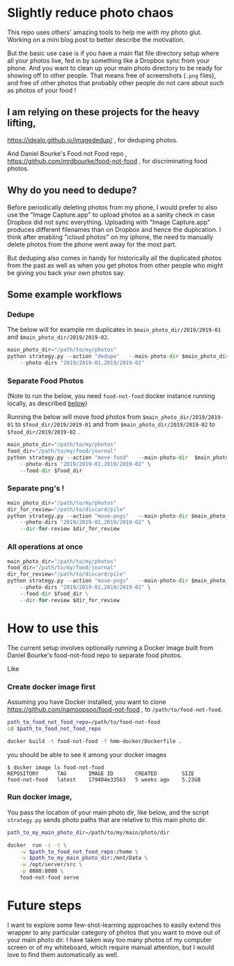 
# Slightly reduce photo chaos
This repo uses others' amazing tools to help me with my photo glut. Working on a mini blog post to better describe the motivation. 

But the basic use case is if you have a main flat file directory setup where all your photos live, fed in by something like a Dropbox sync from your phone. And you want to clean up your main photo directory to be ready for showing off to other people. That means free of screenshots (`.png` files), and free of other photos that probably other people do not care about such as photos of your food ! 



## I am relying on these projects for the heavy lifting, 
https://idealo.github.io/imagededup/ , for deduping photos.

And Daniel Bourke's Food not Food repo , https://github.com/mrdbourke/food-not-food , for discriminating food photos.


## Why do you need to dedupe?
Before periodically deleting photos from my phone, I would prefer to also use the "Image Capture.app" to upload photos as a sanity check in case Dropbox did not sync everything. Uploading with "Image Capture.app" produces different filenames than on Dropbox and hence the duplication. I think after enabling "icloud photos" on my iphone, the need to manually delete photos from the phone went away for the most part.

But deduping also comes in handy for historically all the duplicated photos from the past as well as when you get photos from other people who might be giving you back your own photos say.

## Some example workflows
### Dedupe
The below will for example rm duplicates in `$main_photo_dir/2019/2019-01` and `$main_photo_dir/2019/2019-02`.

```python
main_photo_dir="/path/to/my/photos"
python strategy.py --action "dedupe"   --main-photo-dir $main_photo_dir  \
    --photo-dirs "2019/2019-01,2019/2019-02" 
```

### Separate Food Photos
(Note to run the below, you need `food-not-food` docker instance running locally, as described [below](#how-to-use-this))

Running the below will move food photos from 
`$main_photo_dir/2019/2019-01` to `$food_dir/2019/2019-01` 
and from `$main_photo_dir/2019/2019-02` to `$food_dir/2019/2019-02` .

```python
main_photo_dir="/path/to/my/photos"
food_dir="/path/to/my/food/journal"
python strategy.py --action "move-food"   --main-photo-dir  $main_photo_dir   \
    --photo-dirs "2019/2019-01,2019/2019-02" \
    --food-dir $food_dir
```

### Separate png's !
```python
main_photo_dir="/path/to/my/photos"
dir_for_review="/path/to/discard/pile"
python strategy.py --action "move-pngs"   --main-photo-dir $main_photo_dir   \
    --photo-dirs "2019/2019-01,2019/2019-02" \
    --dir-for-review $dir_for_review
```


### All operations at once

```python
main_photo_dir="/path/to/my/photos"
food_dir="/path/to/my/food/journal"
dir_for_review="/path/to/discard/pile"
python strategy.py --action "move-pngs"   --main-photo-dir $main_photo_dir   \
    --photo-dirs "2019/2019-01,2019/2019-02" \
    --food-dir $food_dir \
    --dir-for-review $dir_for_review
```


# How to use this 
The current setup involves optionally running a Docker image built from Daniel Bourke's food-not-food repo to separate food photos.

Like 

### Create docker image first 
Assuming you have Docker installed, you want to clone https://github.com/namoopsoo/food-not-food , to `/path/to/food-not-food`.

```sh
path_to_food_not_food_repo=/path/to/food-not-food
cd $path_to_food_not_food_repo

docker build -t food-not-food -f hmm-docker/Dockerfile . 
```
you should be able to see it among your docker images

```
$ docker image ls food-not-food
REPOSITORY      TAG       IMAGE ID       CREATED        SIZE
food-not-food   latest    179404e33563   5 weeks ago    5.23GB
```


### Run docker image, 
You pass the location of your main photo dir, like below, and the script `strategy.py` sends photo paths that are relative to this main photo dir.

```sh
path_to_my_main_photo_dir=/path/to/my/main/photo/dir

docker  run -i -t \
    -v $path_to_food_not_food_repo:/home \
    -v $path_to_my_main_photo_dir:/mnt/Data \
    -w /opt/server/src \
    -p 8080:8080 \
    food-not-food serve
```


# Future steps
I want to explore some few-shot-learning approaches to easily extend this wrapper to any particular category of photos that you want to move out of your main photo dir. I have taken way too many photos of my computer screen or of my whiteboard, which require manual attention, but I would love to find them automatically as well.

